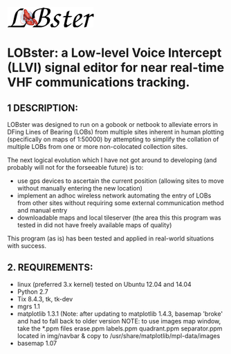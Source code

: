 ![](img/lobster-logo2.png?raw=true)
# LOBster: a Low-level Voice Intercept (LLVI) signal editor for near real-time VHF communications tracking.

## 1 DESCRIPTION:
LOBster was designed to run on a gobook or netbook to alleviate errors in DFing
Lines of Bearing (LOBs) from multiple sites inherent in human plotting
(specifically on maps of 1:50000) by attempting to simplify the collation of
multiple LOBs from one or more non-colocated collection sites.

The next logical evolution which I have not got around to developing (and probably
will not for the forseeable future) is to:
 * use gps devices to ascertain the current position (allowing sites to move
   without manually entering the new location)
 * implement an adhoc wireless network automating the entry of LOBs from other
   sites without requiring some external communication method and manual entry
 * downloadable maps and local tileserver (the area this this program was tested
   in did not have freely available maps of quality)

This program (as is) has been tested and applied in real-world situations with
success.

## 2. REQUIREMENTS: 
 * linux (preferred 3.x kernel) tested on Ubuntu 12.04 and 14.04
 * Python 2.7
 * Tix 8.4.3, tk, tk-dev
 * mgrs 1.1
 * matplotlib 1.3.1 (Note: after updating to matplotlib 1.4.3, basemap 'broke'
   and had to fall back to older version
   NOTE:
   to use images map window, take the *.ppm files
    erase.ppm  labels.ppm  quadrant.ppm  separator.ppm
   located in img/navbar & copy to /usr/share/matplotlib/mpl-data/images
 * basemap 1.07